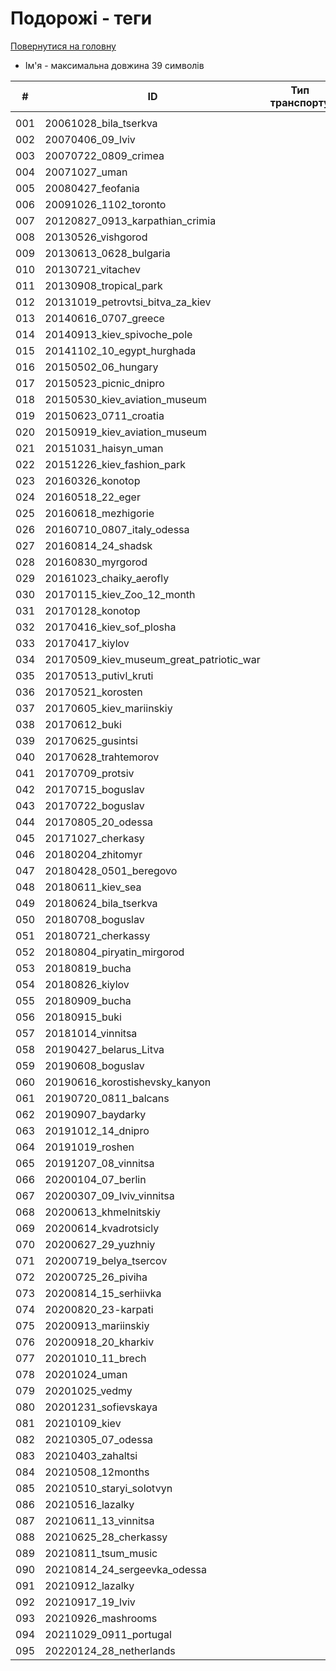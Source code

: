 # Подорожі - теги

[Повернутися на головну](../../Requirements/Requirements.md)

* Ім'я - максимальна довжина 39 символів

<table data-full-width="true"><thead><tr><th width="89">#</th><th width="249">ID</th><th data-type="select" data-multiple>Тип транспорту</th><th data-type="select" data-multiple>Природа</th><th data-type="select" data-multiple>Визначна пам'ятка</th><th data-type="select" data-multiple>Варто відвідати</th></tr></thead><tbody><tr><td></td><td></td><td></td><td></td><td></td><td></td></tr><tr><td>001</td><td>20061028_bila_tserkva</td><td></td><td></td><td></td><td></td></tr><tr><td>002</td><td>20070406_09_lviv</td><td></td><td></td><td></td><td></td></tr><tr><td>003</td><td>20070722_0809_crimea</td><td></td><td></td><td></td><td></td></tr><tr><td>004</td><td>20071027_uman</td><td></td><td></td><td></td><td></td></tr><tr><td>005</td><td>20080427_feofania</td><td></td><td></td><td></td><td></td></tr><tr><td>006</td><td>20091026_1102_toronto</td><td></td><td></td><td></td><td></td></tr><tr><td>007</td><td>20120827_0913_karpathian_crimia</td><td></td><td></td><td></td><td></td></tr><tr><td>008</td><td>20130526_vishgorod</td><td></td><td></td><td></td><td></td></tr><tr><td>009</td><td>20130613_0628_bulgaria</td><td></td><td></td><td></td><td></td></tr><tr><td>010</td><td>20130721_vitachev</td><td></td><td></td><td></td><td></td></tr><tr><td>011</td><td>20130908_tropical_park</td><td></td><td></td><td></td><td></td></tr><tr><td>012</td><td>20131019_petrovtsi_bitva_za_kiev</td><td></td><td></td><td></td><td></td></tr><tr><td>013</td><td>20140616_0707_greece</td><td></td><td></td><td></td><td></td></tr><tr><td>014</td><td>20140913_kiev_spivoche_pole</td><td></td><td></td><td></td><td></td></tr><tr><td>015</td><td>20141102_10_egypt_hurghada</td><td></td><td></td><td></td><td></td></tr><tr><td>016</td><td>20150502_06_hungary</td><td></td><td></td><td></td><td></td></tr><tr><td>017</td><td>20150523_picnic_dnipro</td><td></td><td></td><td></td><td></td></tr><tr><td>018</td><td>20150530_kiev_aviation_museum</td><td></td><td></td><td></td><td></td></tr><tr><td>019</td><td>20150623_0711_croatia</td><td></td><td></td><td></td><td></td></tr><tr><td>020</td><td>20150919_kiev_aviation_museum</td><td></td><td></td><td></td><td></td></tr><tr><td>021</td><td>20151031_haisyn_uman</td><td></td><td></td><td></td><td></td></tr><tr><td>022</td><td>20151226_kiev_fashion_park</td><td></td><td></td><td></td><td></td></tr><tr><td>023</td><td>20160326_konotop</td><td></td><td></td><td></td><td></td></tr><tr><td>024</td><td>20160518_22_eger</td><td></td><td></td><td></td><td></td></tr><tr><td>025</td><td>20160618_mezhigorie</td><td></td><td></td><td></td><td></td></tr><tr><td>026</td><td>20160710_0807_italy_odessa</td><td></td><td></td><td></td><td></td></tr><tr><td>027</td><td>20160814_24_shadsk</td><td></td><td></td><td></td><td></td></tr><tr><td>028</td><td>20160830_myrgorod</td><td></td><td></td><td></td><td></td></tr><tr><td>029</td><td>20161023_chaiky_aerofly</td><td></td><td></td><td></td><td></td></tr><tr><td>030</td><td>20170115_kiev_Zoo_12_month</td><td></td><td></td><td></td><td></td></tr><tr><td>031</td><td>20170128_konotop</td><td></td><td></td><td></td><td></td></tr><tr><td>032</td><td>20170416_kiev_sof_plosha</td><td></td><td></td><td></td><td></td></tr><tr><td>033</td><td>20170417_kiylov</td><td></td><td></td><td></td><td></td></tr><tr><td>034</td><td>20170509_kiev_museum_great_patriotic_war</td><td></td><td></td><td></td><td></td></tr><tr><td>035</td><td>20170513_putivl_kruti</td><td></td><td></td><td></td><td></td></tr><tr><td>036</td><td>20170521_korosten</td><td></td><td></td><td></td><td></td></tr><tr><td>037</td><td>20170605_kiev_mariinskiy</td><td></td><td></td><td></td><td></td></tr><tr><td>038</td><td>20170612_buki</td><td></td><td></td><td></td><td></td></tr><tr><td>039</td><td>20170625_gusintsi</td><td></td><td></td><td></td><td></td></tr><tr><td>040</td><td>20170628_trahtemorov</td><td></td><td></td><td></td><td></td></tr><tr><td>041</td><td>20170709_protsiv</td><td></td><td></td><td></td><td></td></tr><tr><td>042</td><td>20170715_boguslav</td><td></td><td></td><td></td><td></td></tr><tr><td>043</td><td>20170722_boguslav</td><td></td><td></td><td></td><td></td></tr><tr><td>044</td><td>20170805_20_odessa</td><td></td><td></td><td></td><td></td></tr><tr><td>045</td><td>20171027_cherkasy</td><td></td><td></td><td></td><td></td></tr><tr><td>046</td><td>20180204_zhitomyr</td><td></td><td></td><td></td><td></td></tr><tr><td>047</td><td>20180428_0501_beregovo</td><td></td><td></td><td></td><td></td></tr><tr><td>048</td><td>20180611_kiev_sea</td><td></td><td></td><td></td><td></td></tr><tr><td>049</td><td>20180624_bila_tserkva</td><td></td><td></td><td></td><td></td></tr><tr><td>050</td><td>20180708_boguslav</td><td></td><td></td><td></td><td></td></tr><tr><td>051</td><td>20180721_cherkassy</td><td></td><td></td><td></td><td></td></tr><tr><td>052</td><td>20180804_piryatin_mirgorod</td><td></td><td></td><td></td><td></td></tr><tr><td>053</td><td>20180819_bucha</td><td></td><td></td><td></td><td></td></tr><tr><td>054</td><td>20180826_kiylov</td><td></td><td></td><td></td><td></td></tr><tr><td>055</td><td>20180909_bucha</td><td></td><td></td><td></td><td></td></tr><tr><td>056</td><td>20180915_buki</td><td></td><td></td><td></td><td></td></tr><tr><td>057</td><td>20181014_vinnitsa</td><td></td><td></td><td></td><td></td></tr><tr><td>058</td><td>20190427_belarus_Litva</td><td></td><td></td><td></td><td></td></tr><tr><td>059</td><td>20190608_boguslav</td><td></td><td></td><td></td><td></td></tr><tr><td>060</td><td>20190616_korostishevsky_kanyon</td><td></td><td></td><td></td><td></td></tr><tr><td>061</td><td>20190720_0811_balcans</td><td></td><td></td><td></td><td></td></tr><tr><td>062</td><td>20190907_baydarky</td><td></td><td></td><td></td><td></td></tr><tr><td>063</td><td>20191012_14_dnipro</td><td></td><td></td><td></td><td></td></tr><tr><td>064</td><td>20191019_roshen</td><td></td><td></td><td></td><td></td></tr><tr><td>065</td><td>20191207_08_vinnitsa</td><td></td><td></td><td></td><td></td></tr><tr><td>066</td><td>20200104_07_berlin</td><td></td><td></td><td></td><td></td></tr><tr><td>067</td><td>20200307_09_lviv_vinnitsa</td><td></td><td></td><td></td><td></td></tr><tr><td>068</td><td>20200613_khmelnitskiy</td><td></td><td></td><td></td><td></td></tr><tr><td>069</td><td>20200614_kvadrotsicly</td><td></td><td></td><td></td><td></td></tr><tr><td>070</td><td>20200627_29_yuzhniy</td><td></td><td></td><td></td><td></td></tr><tr><td>071</td><td>20200719_belya_tsercov</td><td></td><td></td><td></td><td></td></tr><tr><td>072</td><td>20200725_26_piviha</td><td></td><td></td><td></td><td></td></tr><tr><td>073</td><td>20200814_15_serhiivka</td><td></td><td></td><td></td><td></td></tr><tr><td>074</td><td>20200820_23-karpati</td><td></td><td></td><td></td><td></td></tr><tr><td>075</td><td>20200913_mariinskiy</td><td></td><td></td><td></td><td></td></tr><tr><td>076</td><td>20200918_20_kharkiv</td><td></td><td></td><td></td><td></td></tr><tr><td>077</td><td>20201010_11_brech</td><td></td><td></td><td></td><td></td></tr><tr><td>078</td><td>20201024_uman</td><td></td><td></td><td></td><td></td></tr><tr><td>079</td><td>20201025_vedmy</td><td></td><td></td><td></td><td></td></tr><tr><td>080</td><td>20201231_sofievskaya</td><td></td><td></td><td></td><td></td></tr><tr><td>081</td><td>20210109_kiev</td><td></td><td></td><td></td><td></td></tr><tr><td>082</td><td>20210305_07_odessa</td><td></td><td></td><td></td><td></td></tr><tr><td>083</td><td>20210403_zahaltsi</td><td></td><td></td><td></td><td></td></tr><tr><td>084</td><td>20210508_12months</td><td></td><td></td><td></td><td></td></tr><tr><td>085</td><td>20210510_staryi_solotvyn</td><td></td><td></td><td></td><td></td></tr><tr><td>086</td><td>20210516_lazalky</td><td></td><td></td><td></td><td></td></tr><tr><td>087</td><td>20210611_13_vinnitsa</td><td></td><td></td><td></td><td></td></tr><tr><td>088</td><td>20210625_28_cherkassy</td><td></td><td></td><td></td><td></td></tr><tr><td>089</td><td>20210811_tsum_music</td><td></td><td></td><td></td><td></td></tr><tr><td>090</td><td>20210814_24_sergeevka_odessa</td><td></td><td></td><td></td><td></td></tr><tr><td>091</td><td>20210912_lazalky</td><td></td><td></td><td></td><td></td></tr><tr><td>092</td><td>20210917_19_lviv</td><td></td><td></td><td></td><td></td></tr><tr><td>093</td><td>20210926_mashrooms</td><td></td><td></td><td></td><td></td></tr><tr><td>094</td><td>20211029_0911_portugal</td><td></td><td></td><td></td><td></td></tr><tr><td>095</td><td>20220124_28_netherlands</td><td></td><td></td><td></td><td></td></tr></tbody></table>
